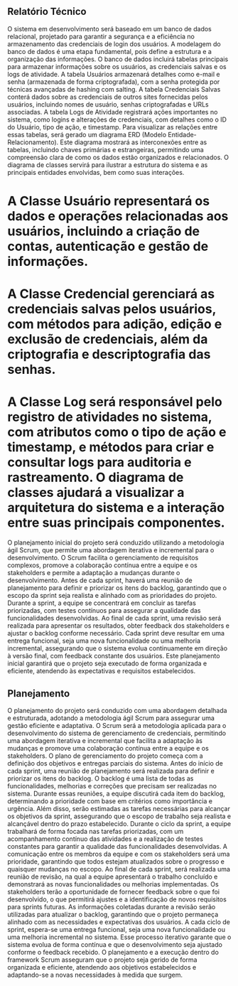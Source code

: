 ## Relatório Técnico
O sistema em desenvolvimento será baseado em um banco de dados relacional, projetado para garantir a segurança e a eficiência no armazenamento das credenciais de login dos usuários. A modelagem do banco de dados é uma etapa fundamental, pois define a estrutura e a organização das informações. O banco de dados incluirá tabelas principais para armazenar informações sobre os usuários, as credenciais salvas e os logs de atividade. 
A tabela Usuários armazenará detalhes como e-mail e senha (armazenada de forma criptografada), com a senha protegida por técnicas avançadas de hashing com salting. A tabela Credenciais Salvas conterá dados sobre as credenciais de outros sites fornecidas pelos usuários, incluindo nomes de usuário, senhas criptografadas e URLs associadas. A tabela Logs de Atividade registrará ações importantes no sistema, como logins e alterações de credenciais, com detalhes como o ID do Usuário, tipo de ação, e timestamp.
Para visualizar as relações entre essas tabelas, será gerado um diagrama ERD (Modelo Entidade-Relacionamento). Este diagrama mostrará as interconexões entre as tabelas, incluindo chaves primárias e estrangeiras, permitindo uma compreensão clara de como os dados estão organizados e relacionados.
O diagrama de classes servirá para ilustrar a estrutura do sistema e as principais entidades envolvidas, bem como suas interações. 
# A Classe Usuário representará os dados e operações relacionadas aos usuários, incluindo a criação de contas, autenticação e gestão de informações. 
# A Classe Credencial gerenciará as credenciais salvas pelos usuários, com métodos para adição, edição e exclusão de credenciais, além da criptografia e descriptografia das senhas. 
# A Classe Log será responsável pelo registro de atividades no sistema, com atributos como o tipo de ação e timestamp, e métodos para criar e consultar logs para auditoria e rastreamento. O diagrama de classes ajudará a visualizar a arquitetura do sistema e a interação entre suas principais componentes.
O planejamento inicial do projeto será conduzido utilizando a metodologia ágil Scrum, que permite uma abordagem iterativa e incremental para o desenvolvimento. O Scrum facilita o gerenciamento de requisitos complexos, promove a colaboração contínua entre a equipe e os stakeholders e permite a adaptação a mudanças durante o desenvolvimento. Antes de cada sprint, haverá uma reunião de planejamento para definir e priorizar os itens do backlog, garantindo que o escopo da sprint seja realista e alinhado com as prioridades do projeto. Durante a sprint, a equipe se concentrará em concluir as tarefas priorizadas, com testes contínuos para assegurar a qualidade das funcionalidades desenvolvidas. Ao final de cada sprint, uma revisão será realizada para apresentar os resultados, obter feedback dos stakeholders e ajustar o backlog conforme necessário. Cada sprint deve resultar em uma entrega funcional, seja uma nova funcionalidade ou uma melhoria incremental, assegurando que o sistema evolua continuamente em direção à versão final, com feedback constante dos usuários. Este planejamento inicial garantirá que o projeto seja executado de forma organizada e eficiente, atendendo às expectativas e requisitos estabelecidos.

## Planejamento
O planejamento do projeto será conduzido com uma abordagem detalhada e estruturada, adotando a metodologia ágil Scrum para assegurar uma gestão eficiente e adaptativa. O Scrum será a metodologia aplicada para o desenvolvimento do sistema de gerenciamento de credenciais, permitindo uma abordagem iterativa e incremental que facilita a adaptação às mudanças e promove uma colaboração contínua entre a equipe e os stakeholders.
O plano de gerenciamento do projeto começa com a definição dos objetivos e entregas parciais do sistema. Antes do início de cada sprint, uma reunião de planejamento será realizada para definir e priorizar os itens do backlog. O backlog é uma lista de todas as funcionalidades, melhorias e correções que precisam ser realizadas no sistema. Durante essas reuniões, a equipe discutirá cada item do backlog, determinando a prioridade com base em critérios como importância e urgência. Além disso, serão estimadas as tarefas necessárias para alcançar os objetivos da sprint, assegurando que o escopo de trabalho seja realista e alcançável dentro do prazo estabelecido.
Durante o ciclo da sprint, a equipe trabalhará de forma focada nas tarefas priorizadas, com um acompanhamento contínuo das atividades e a realização de testes constantes para garantir a qualidade das funcionalidades desenvolvidas. A comunicação entre os membros da equipe e com os stakeholders será uma prioridade, garantindo que todos estejam atualizados sobre o progresso e quaisquer mudanças no escopo.
Ao final de cada sprint, será realizada uma reunião de revisão, na qual a equipe apresentará o trabalho concluído e demonstrará as novas funcionalidades ou melhorias implementadas. Os stakeholders terão a oportunidade de fornecer feedback sobre o que foi desenvolvido, o que permitirá ajustes e a identificação de novos requisitos para sprints futuras. As informações coletadas durante a revisão serão utilizadas para atualizar o backlog, garantindo que o projeto permaneça alinhado com as necessidades e expectativas dos usuários.
A cada ciclo de sprint, espera-se uma entrega funcional, seja uma nova funcionalidade ou uma melhoria incremental no sistema. Esse processo iterativo garante que o sistema evolua de forma contínua e que o desenvolvimento seja ajustado conforme o feedback recebido. O planejamento e a execução dentro do framework Scrum asseguram que o projeto seja gerido de forma organizada e eficiente, atendendo aos objetivos estabelecidos e adaptando-se a novas necessidades à medida que surgem.
